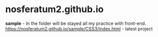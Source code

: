 # nosferatum2.github.io


<b>sample</b> - In the folder will be stayed all my practice with front-end. <br>
https://nosferatum2.github.io/sample/CSS3/index.html - latest project
